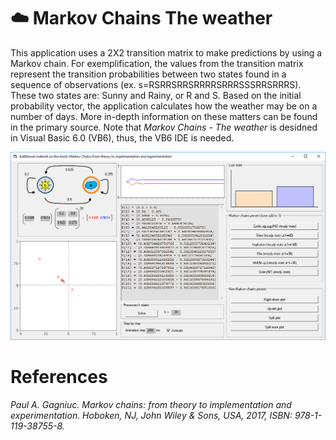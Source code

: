 # :cloud: Markov Chains The weather
This application uses a 2X2 transition matrix to make predictions by using a Markov chain. For exemplification, the values from the transition matrix represent the transition probabilities between two states found in a sequence of observations (ex. s=RSRRSRRSRRRRSRRRSSSRRSRRRS). These two states are: Sunny and Rainy, or R and S. Based on the initial probability vector, the application calculates how the weather may be on a number of days. More in-depth information on these matters can be found in the primary source. Note that <i>Markov Chains - The weather</i> is desidned in Visual Basic 6.0 (VB6), thus, the VB6 IDE is needed.

![screenshot](https://github.com/Gagniuc/Markov-Chains-The-weather/blob/main/Markov%20Chains%20-%20The%20weather.PNG)

# References
<i>Paul A. Gagniuc. Markov chains: from theory to implementation and experimentation. Hoboken, NJ,  John Wiley & Sons, USA, 2017, ISBN: 978-1-119-38755-8.</i>
